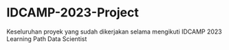 # IDCAMP-2023-Project
Keseluruhan proyek yang sudah dikerjakan selama mengikuti IDCAMP 2023 Learning Path Data Scientist
